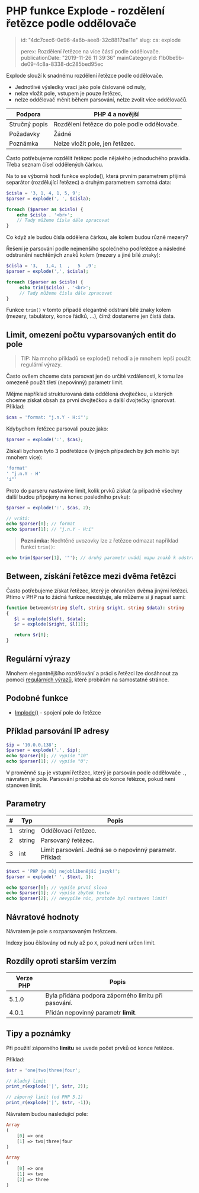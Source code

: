 PHP funkce Explode - rozdělení řetězce podle oddělovače
=======================================================

> id: "4dc7cec6-0e96-4a6b-aee8-32c8817ba11e"
> slug:
> 	cs: explode
> 
> perex: Rozdělení řetězce na více částí podle oddělovače.
> publicationDate: "2019-11-26 11:39:36"
> mainCategoryId: f1b0be9b-de09-4c8a-8338-dc285bed95ec

Explode slouží k snadnému rozdělení řetězce podle oddělovače.

- Jednotlivé výsledky vrací jako pole číslované od nuly,
- nelze vložit pole, vstupem je pouze řetězec,
- nelze oddělovač měnit během parsování, nelze zvolit více oddělovačů.

| Podpora       | PHP 4 a novější |
|---------------|-----------------|
| Stručný popis | Rozdělení řetězce do pole podle oddělovače.
| Požadavky     | Žádné
| Poznámka      | Nelze vložit pole, jen řetězec.

Často potřebujeme rozdělit řetězec podle nějakého jednoduchého pravidla. Třeba seznam čísel oddělených čárkou.

Na to se výborně hodí funkce explode(), která prvním parametrem přijímá separátor (rozdělující řetězec) a druhým parametrem samotná data:

```php
$cisla = '3, 1, 4, 1, 5, 9';
$parser = explode(', ', $cisla);

foreach ($parser as $cislo) {
	echo $cislo . '<br>';
	// Tady můžeme čísla dále zpracovat
}
```

Co když ale budou čísla oddělena čárkou, ale kolem budou různě mezery?

Řešení je parsování podle nejmenšího společného podřetězce a následné odstranění nechtěných znaků kolem (mezery a jiné bílé znaky):

```php
$cisla = '3,   1,4, 1  ,   5  ,9';
$parser = explode(',', $cisla);

foreach ($parser as $cislo) {
     echo trim($cislo) . '<br>';
     // Tady můžeme čísla dále zpracovat
}
```

Funkce `trim()` v tomto případě elegantně odstraní bílé znaky kolem (mezery, tabulátory, konce řádků, ...), čímž dostaneme jen čistá data.

Limit, omezení počtu vyparsovaných entit do pole
--------------------------

> TIP: Na mnoho příkladů se explode() nehodí a je mnohem lepší použít regulární výrazy.

Často ovšem chceme data parsovat jen do určité vzdálenosti, k tomu lze omezeně použít třetí (nepovinný) parametr limit.

Mějme například strukturovaná data oddělená dvojtečkou, u kterých chceme získat obsah za první dvojtečkou a další dvojtečky ignorovat.
Příklad:

```php
$cas = 'format: "j.n.Y - H:i"';
```

Kdybychom řetězec parsovali pouze jako:

```php
$parser = explode(':', $cas);
```

Získali bychom tyto 3 podřetězce (v jiných případech by jich mohlo být mnohem více):

```php
'format'
' "j.n.Y - H'
'i"'
```

Proto do parseru nastavíme limit, kolik prvků získat (a případně všechny další budou připojeny na konec posledního prvku):

```php
$parser = explode(':', $cas, 2);

// vrátí:
echo $parser[0]; // format
echo $parser[1]; // "j.n.Y - H:i"
```

> **Poznámka:** Nechtěné uvozovky lze z řetězce odmazat například funkcí `trim()`:

```php
echo trim($parser[1], '"'); // druhý parametr uvádí mapu znaků k odstranění
```

Between, získání řetězce mezi dvěma řetězci
--------------------------

Často potřebujeme získat řetězec, který je ohraničen dvěma jinými řetězci. Přímo v PHP na to žádná funkce neexistuje, ale můžeme si jí napsat sami:

```php
function between(string $left, string $right, string $data): string
{
   $l = explode($left, $data);
   $r = explode($right, $l[1]);

   return $r[0];
}
```

Regulární výrazy
--------------------------

Mnohem elegantnějšího rozdělování a práci s řetězci lze dosáhnout za pomoci <a href="/regex">regulárních výrazů</a>, které probírám na samostatné stránce.

Podobné funkce
--------------------------

- <a href="/funkce-implode">Implode()</a> - spojení pole do řetězce

Příklad parsování IP adresy
--------------------------

```php
$ip = '10.0.0.138';
$parser = explode('.', $ip);
echo $parser[0]; // vypíše "10"
echo $parser[1]; // vypíše "0";
```

V proměnné `$ip` je vstupní řetězec, který je parsován podle oddělovače `.`, návratem je pole. Parsování probíhá až do konce řetězce, pokud není stanoven limit.

Parametry
--------------------------

| # | Typ    | Popis
|---|--------|------|
| 1 | string | Oddělovací řetězec.
| 2 | string | Parsovaný řetězec.
| 3 | int    | Limit parsování. Jedná se o nepovinný parametr. Příklad:

```php
$text = 'PHP je můj nejoblíbenější jazyk!';
$parser = explode(' ', $text, 1);

echo $parser[0]; // vypíše první slovo
echo $parser[1]; // vypíše zbytek textu
echo $parser[2]; // nevypíše nic, protože byl nastaven limit!
```

Návratové hodnoty
--------------------------

Návratem je pole s rozparsovaným řetězcem.

Indexy jsou číslovány od nuly až po `X`, pokud není určen limit.

Rozdíly oproti starším verzím
--------------------------

| Verze PHP | Popis |
|-----------|-------|
| 5.1.0     | Byla přidána podpora záporného limitu při pasování.
| 4.0.1     | Přidán nepovinný parametr **limit**.

Tipy a poznámky
--------------------------

Při použití záporného **limitu** se uvede počet prvků od konce řetězce.

Příklad:

```php
$str = 'one|two|three|four';

// kladný limit
print_r(explode('|', $str, 2));

// záporný limit (od PHP 5.1)
print_r(explode('|', $str, -1));
```

Návratem budou následující pole:

```php
Array
(
    [0] => one
    [1] => two|three|four
)

Array
(
    [0] => one
    [1] => two
    [2] => three
)
```

